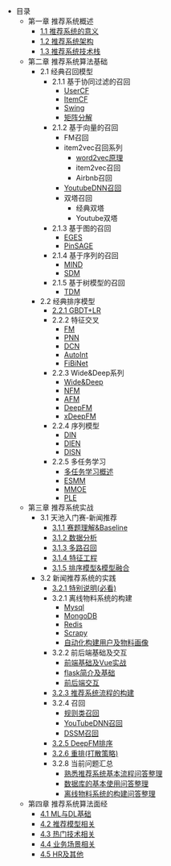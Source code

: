<!-- docs/_sidebar.md -->

- 目录
    - 第一章 推荐系统概述
        - [1.1 推荐系统的意义](/ch01/ch1.1)
        - [1.2 推荐系统架构](ch01/ch1.2)
        - [1.3 推荐系统技术栈](ch01/ch1.3)
    - 第二章 推荐系统算法基础
        - 2.1 经典召回模型
            - 2.1.1 基于协同过滤的召回
                - [UserCF](ch02/ch2.1/ch2.1.1/usercf)
                - [ItemCF](ch02/ch2.1/ch2.1.1/itemcf)
                - [Swing](ch02/ch2.1/ch2.1.1/Swing)
                - [矩阵分解](ch02/ch2.1/ch2.1.1/mf)
            - 2.1.2 基于向量的召回
                - FM召回
                - item2vec召回系列
                    - [word2vec原理](ch02/ch2.1/ch2.1.2/word2vec)
                    - item2vec召回
                    - Airbnb召回
                - [YoutubeDNN召回](ch02/ch2.1/ch2.1.2/YoutubeDNN)
                - 双塔召回
                    - 经典双塔
                    - Youtube双塔
            - 2.1.3 基于图的召回
                - [EGES](ch02/ch2.1/ch2.1.3/EGES)
                - [PinSAGE](ch02/ch2.1/ch2.1.3/PinSage)
            - 2.1.4 基于序列的召回
                - [MIND](ch02/ch2.1/ch2.1.4/MIND)
                - [SDM](ch02/ch2.1/ch2.1.4/SDM)
            - 2.1.5 基于树模型的召回
                - [TDM](ch02/ch2.1/ch2.1.5/TDM)
        - 2.2 经典排序模型
            - [2.2.1 GBDT+LR](ch02/ch2.2/ch2.2.1)
            - 2.2.2 特征交叉
                - [FM](ch02/ch2.2/ch2.2.2/FM)
                - [PNN](ch02/ch2.2/ch2.2.2/PNN)
                - [DCN](ch02/ch2.2/ch2.2.2/DCN)
                - [AutoInt](ch02/ch2.2/ch2.2.2/AutoInt)
                - [FiBiNet](ch02/ch2.2/ch2.2.2/FiBiNet)
            - 2.2.3 Wide&Deep系列
                - [Wide&Deep](ch02/ch2.2/ch2.2.3/WideNDeep)
                - [NFM](ch02/ch2.2/ch2.2.3/NFM)
                - [AFM](ch02/ch2.2/ch2.2.3/AFM)
                - [DeepFM](ch02/ch2.2/ch2.2.3/DeepFM)
                - [xDeepFM](ch02/ch2.2/ch2.2.3/xDeepFM)
            - 2.2.4 序列模型
                - [DIN](ch02/ch2.2/ch2.2.4/DIN)
                - [DIEN](ch02/ch2.2/ch2.2.4/DIEN)
                - [DISN](ch02/ch2.2/ch2.2.4/DSIN)
            - 2.2.5 多任务学习
                - [多任务学习概述](ch02/ch2.2/ch2.2.5/2.2.5.0)
                - [ESMM](ch02/ch2.2/ch2.2.5/ESMM)
                - [MMOE](ch02/ch2.2/ch2.2.5/MMOE)
                - [PLE](ch02/ch2.2/ch2.2.5/PLE)
    - 第三章 推荐系统实战
        - 3.1 天池入门赛-新闻推荐
            - [3.1.1 赛题理解&Baseline](ch03/ch3.1/markdown/ch3.1.1)
            - [3.1.2 数据分析](ch03/ch3.1/markdown/ch3.1.2)
            - [3.1.3 多路召回](ch03/ch3.1/markdown/ch3.1.3)
            - [3.1.4 特征工程](ch03/ch3.1/markdown/ch3.1.4)
            - [3.1.5 排序模型&模型融合](ch03/ch3.1/markdown/ch3.1.5)
        - 3.2 新闻推荐系统的实践
            - [3.2.1 特别说明(必看)](ch03/ch3.2/3.2)
            - 3.2.1 离线物料系统的构建
                - [Mysql](ch03/ch3.2/3.2.1.1)
                - [MongoDB](ch03/ch3.2/3.2.1.2)
                - [Redis](ch03/ch3.2/3.2.1.3)
                - [Scrapy](ch03/ch3.2/3.2.1.4)
                - [自动化构建用户及物料画像](ch03/ch3.2/3.2.1.5)
            - 3.2.2 前后端基础及交互
                - [前端基础及Vue实战](ch03/ch3.2/3.2.2.1)
                - [flask简介及基础](ch03/ch3.2/3.2.2.2)
                - [前后端交互](ch03/ch3.2/3.2.2.3)
            - [3.2.3 推荐系统流程的构建](ch03/ch3.2/3.2.3)
            - 3.2.4 召回
                - [规则类召回](ch03/ch3.2/3.2.4.1)
                - [YouTubeDNN召回](ch03/ch3.2/3.2.4.2)
                - [DSSM召回](ch03/ch3.2/3.2.4.3)
            - [3.2.5 DeepFM排序](ch03/ch3.2/3.2.5)
            - [3.2.6 重排(打散策略)](ch03/ch3.2/3.2.6)
            - 3.2.8 当前问题汇总
                - [熟悉推荐系统基本流程问答整理](ch03/ch3.2/3.2.8.1)
                - [数据库的基本使用问答整理](ch03/ch3.2/3.2.8.2)
                - [离线物料系统的构建问答整理](ch03/ch3.2/3.2.8.3)
    - 第四章 推荐系统算法面经
        - [4.1 ML与DL基础](ch04/ch4.1)
        - [4.2 推荐模型相关](ch04/ch4.2)
        - [4.3 热门技术相关](ch04/ch4.3)
        - [4.4 业务场景相关](ch04/ch4.4)
        - [4.5 HR及其他](ch04/ch4.5)
